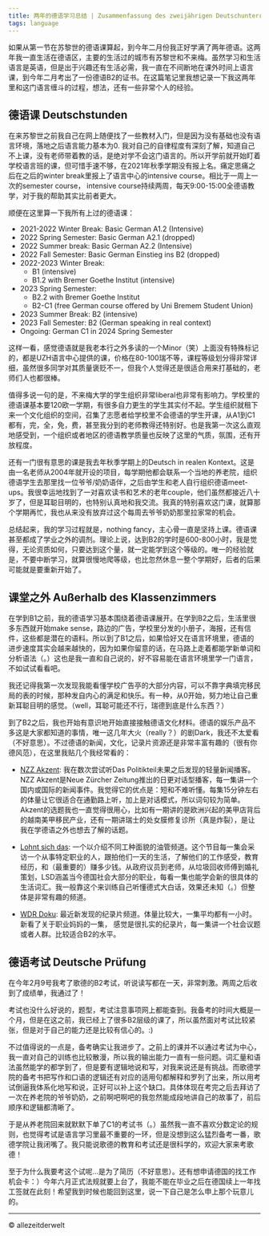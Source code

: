 ```yaml
---
title: 两年的德语学习总结 | Zusammenfassung des zweijährigen Deutschunterrichts
tags: language
---
```


如果从第一节在苏黎世的德语课算起，到今年二月份我正好学满了两年德语。这两年我一直生活在德语区，主要的生活过的城市有苏黎世和不来梅。虽然学习和生活语言是英语，但是出于兴趣还有生活必需，我一直在不间断地在课外时间上语言课，到今年二月考出了一份德语B2的证书。在这篇笔记里我想记录一下我这两年里和这门语言缠斗的过程，想法，还有一些非常个人的经验。

<!--more-->

## 德语课 Deutschstunden

在来苏黎世之前我自己在网上随便找了一些教材入门，但是因为没有基础也没有语言环境，落地之后语言能力基本为0. 我对自己的自律程度有深刻了解，知道自己不上课，没有老师带着教的话，是绝对学不会这门语言的。所以开学前就开始盯着学校语言班的课，但可惜手速不够，在2021年秋季学期没有报上名。痛定思痛之后在之后的winter break里报上了语言中心的intensive course。相比于一周上一次的semester course， intensive course持续两周，每天9:00-15:00全德语教学，对于我的帮助其实比前者更大。

顺便在这里算一下我所有上过的德语课：
- 2021-2022 Winter Break: Basic German A1.2 (Intensive)
- 2022 Spring Semester: Basic German A2.1 (dropped)
- 2022 Summer break: Basic German A2.2 (Intensive)
- 2022 Fall Semester: Basic German Einstieg ins B2 (dropped)
- 2022-2023 Winter Break:
  - B1 (intensive)
  - B1.2 with Bremer Goethe Institut (intensive)
- 2023 Spring Semester:
  - B2.2 with Bremer Goethe Institut
  - B2-C1 (free German course offered by Uni Bremem Student Union)
- 2023 Summer Break: B2 (intensive)
- 2023 Fall Semester: B2 (German speaking in real context)
- Ongoing: German C1 in 2024 Spring Semester

这样一看，感觉德语就是我老本行之外多读的一个Minor（笑）上面没有特殊标记的，都是UZH语言中心提供的课，价格在80-100瑞不等，课程等级划分得非常详细，虽然很多同学对其质量褒贬不一，但我个人觉得还是很适合用来打基础的，老师们人也都很棒。

值得多说一句的是，不来梅大学的学生组织非常liberal也非常有影响力。学校里的德语课基本要120欧一学期，有很多自力更生的学生其实付不起。学生组织就租下来一个文化组织的空间，召集了志愿者给学校里不会德语的学生开课，从A1到C1都有，完，全，免，费，甚至我分到的老师教得还特别好。也是我第一次这么直观地感受到，一个组织或者地区的德语教学质量也反映了这里的气质，氛围，还有开放程度。

还有一门很有意思的课是我去年秋季学期上的Deutsch in realen Kontext。这是由一名老师从2004年就开设的项目，每学期他都会联系一个当地的养老院，组织德语学生去那里找一位爷爷/奶奶语伴，之后由学生和老人自行组织德语meet-ups。我很幸运地找到了一对喜欢读书和艺术的老年couple，他们虽然都接近八十岁了，但是耳聪目明的，也特别认真地和我交流。我真的特别喜欢这门课，就算那个学期再忙，我也从来没有放弃过这个每周去爷爷奶奶那里拉家常的机会。

总结起来，我的学习过程就是，nothing fancy，主心骨一直是坚持上课。德语课甚至都成了学业之外的调剂。理论上说，达到B2的学时是600-800小时，我是觉得，无论资质如何，只要达到这个量，就一定能学到这个等级的。唯一的经验就是，不要中断学习，就算很慢地爬等级，也比忽然休息一整个学期好，后者的后果可能就是要重新开始了。

## 课堂之外 Außerhalb des Klassenzimmers

在学到B1之前，我的德语学习基本围绕着德语课展开。在学到B2之后，生活里很多东西就开始make sense，路边的广告，学校里分发的小册子，海报，还有信件，这些都是潜在的语料。所以到了B1之后，如果恰好又在语言环境里，德语的进步速度其实会越来越快的，因为如果你留意的话，在马路上走着都能学新单词和分析语法（。）这也是我一直和自己说的，好不容易能在语言环境里学一门语言，不如试试看看吧。

我还记得我第一次发现我能看懂学校广告亭的大部分内容，可以不靠字典填完移民局的表的时候，那种发自内心的满足和快乐。有一种，从0开始，努力地让自己重新耳聪目明的感觉。（well，耳聪可能还不行，瑞德到底是什么东西？）

到了B2之后，我也开始有意识地开始直接接触德语文化材料。德语的娱乐产品不多这是大家都知道的事情，唯一这几年大火（really？）的剧Dark，我还不太爱看（不好意思）。不过德语的新闻，文化，记录片资源还是非常丰富有趣的（很有你德风范），在这里我贴几个我经常看的：
- [NZZ Akzent](https://www.nzz.ch/podcast/akzent): 我在数次尝试听Das Politikteil未果之后发现的轻量新闻播客。NZZ Akzent是Neue Zürcher Zeitung推出的日更对话型播客，每一集讲一个国内或国际的新闻事件。我觉得它的优点是：短和不难听懂。每集15分钟左右的体量让它很适合在通勤路上听，加上是对话模式，所以词句较为简单。Akzent的选题我也一直觉得很用心，比如有一期讲的是欧洲兴起的美甲店背后的越南美甲移民产业，还有一期讲瑞士的处女膜修复诊所（真是炸裂），是让我在学德语之外也想去了解的话题。

- [Lohnt sich das](https://www.youtube.com/@Lohntsichdas): 一个以介绍不同工种面貌的油管频道。这个节目每一集会采访一个从事特定职业的人，跟拍他们一天的生活，了解他们的工作感受，教育经历，和（最重要的）赚多少钱。从政府议员到老师，从垃圾回收师傅到婚礼策划，LSD涵盖当今德国社会大部分的职业，每看一集也能学会新的很具体的生活词汇。我一般靠这个来训练自己听懂德式大白话，效果还未知（。）但整体是非常有趣的频道。

- [WDR Doku](https://www.youtube.com/@WDRDoku): 最近新发现的纪录片频道。体量比较大，一集平均都有一小时。新看了关于职业妈妈的一集， 感觉是很扎实的纪录片，每一集讲一个社会议题或者人群。比较适合B2的水平。


## 德语考试 Deutsche Prüfung

在今年2月9号我考了歌德的B2考试，听说读写都在一天，非常刺激。两周之后收到了成绩单，我通过了！

考试也没什么好说的，题型，考试注意事项网上都能查到。我备考的时间大概是一个月，但是在这之前，我已经上了很多B2层级的课了，所以虽然面对考试比较紧张，但是对于自己的能力还是比较有信心的。:)

不过值得说的一点是，备考确实让我进步了。之前上的课并不以通过考试为中心，我一直对自己的训练也比较散漫，所以我的输出能力一直有一些问题。词汇量和语法虽然能学的都学到了，但是要有逻辑地说和写，对我来说还是有挑战。而歌德学院的备考书把写作和口语的逻辑还有对应的适用句都解释和罗列了出来，所以用考试倒逼我体系化地写和说，正好可以补上这个缺口。具体体现在考完之后去拜访了一次在养老院的爷爷奶奶，之前啊吧啊吧的我忽然能成段地讲自己的故事了，前后顺序和逻辑都清晰了。

于是从养老院回来就默默下单了C1的考试书（。）虽然我一直不喜欢分数定论的规则，也觉得考试是语言学习里最不重要的一环，但是没想到这么猛烈备考一番，歌德学院让我闭嘴了。我只能说歌德的教育和考试还是很科学的，欢迎大家来考歌德！

至于为什么我要考这个试呢...是为了简历（不好意思）。还有想申请德国的找工作机会卡：）今年六月正式法规就要上台了，我能不能在毕业之后在德国续上一年找工签就在此刻！希望我到时候也能回到这里，说一下自己是怎么申上那个玩意儿的。

---
© allezeitderwelt
